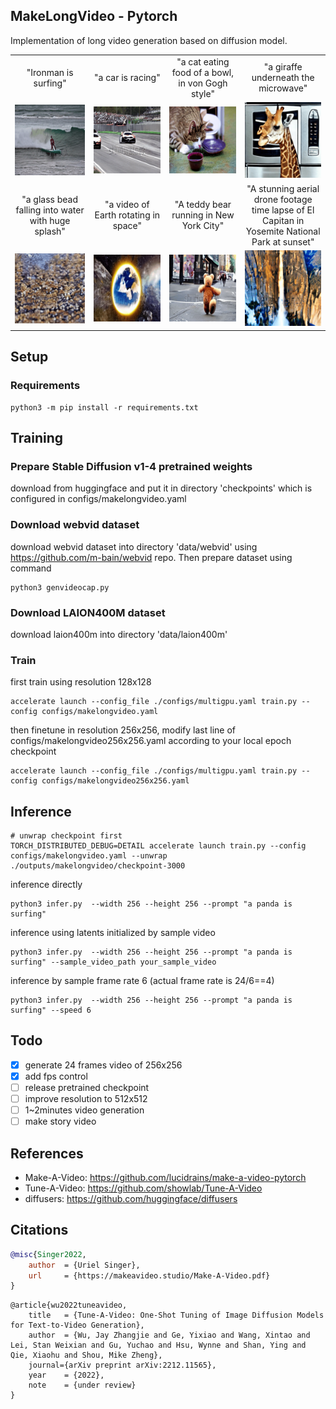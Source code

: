 ## MakeLongVideo - Pytorch
Implementation of long video generation based on diffusion model.

<table class="center">
  <tr>
  <td style="text-align:center;" width="170">"Ironman is surfing"</td>
  <td style="text-align:center;" width="170">"a car is racing"</td>
  <td style="text-align:center;" width="170">"a cat eating food of a bowl, in von Gogh style"</td>
  <td style="text-align:center;" width="170">"a giraffe underneath the microwave"</td>
  </tr><tr>
  <td><img src="samples/Ironman is surfi-7P269S.gif" width="170"></td>
  <td><img src="samples/a car is racing-tm9rwR-4x.gif" width="170"></td>
  <td><img src="samples/a cat eating foo-IR47a4.gif" width="170"></td>
  <td><img src="samples/a giraffe undern-cAmGAc.gif" width="170"></td>
  </tr><tr>
  <td style="text-align:center;" width="170">"a glass bead falling into water with huge splash"</td>
  <td style="text-align:center;" width="170">"a video of Earth rotating in space"</td>
  <td style="text-align:center;" width="170">"A teddy bear running in New York City"</td>
  <td style="text-align:center;" width="170">"A stunning aerial drone footage time lapse of El Capitan in Yosemite National Park at sunset"</td>
  </tr><tr>
  <td><img src="samples/a glass bead fal-Uxxg0y.gif" width="170"></td>
  <td><img src="samples/a video of Earth-DzP1ma.gif" width="170"></td>
  <td><img src="samples/A teddy bear run-A17vOA.gif" width="170"></td>
  <td><img src="samples/A stunning aeria-WdIUoM.gif" width="170"></td>
  </tr>
</table >

<!-- <br>   -->

## Setup
### Requirements

```shell
python3 -m pip install -r requirements.txt
```

## Training
### Prepare Stable Diffusion v1-4 pretrained weights
download from huggingface and put it in directory 'checkpoints' which is configured in configs/makelongvideo.yaml 

### Download webvid dataset
download webvid dataset into directory 'data/webvid' using https://github.com/m-bain/webvid repo. Then prepare dataset using command
```shell
python3 genvideocap.py
```

### Download LAION400M dataset
download laion400m into directory 'data/laion400m'

### Train
first train using resolution 128x128
```shell
accelerate launch --config_file ./configs/multigpu.yaml train.py --config configs/makelongvideo.yaml
```

then finetune in resolution 256x256, modify last line of configs/makelongvideo256x256.yaml according to your local epoch checkpoint
```shell
accelerate launch --config_file ./configs/multigpu.yaml train.py --config configs/makelongvideo256x256.yaml
```

## Inference
```shell
# unwrap checkpoint first
TORCH_DISTRIBUTED_DEBUG=DETAIL accelerate launch train.py --config configs/makelongvideo.yaml --unwrap ./outputs/makelongvideo/checkpoint-3000
```

inference directly
```shell
python3 infer.py  --width 256 --height 256 --prompt "a panda is surfing"
```

inference using latents initialized by sample video
```shell
python3 infer.py  --width 256 --height 256 --prompt "a panda is surfing" --sample_video_path your_sample_video
```

inference by sample frame rate 6 (actual frame rate is 24/6==4)
```shell
python3 infer.py  --width 256 --height 256 --prompt "a panda is surfing" --speed 6
```

## Todo
- [x] generate 24 frames video of 256x256
- [x] add fps control
- [ ] release pretrained checkpoint
- [ ] improve resolution to 512x512
- [ ] 1~2minutes video generation
- [ ] make story video

## References
* Make-A-Video: https://github.com/lucidrains/make-a-video-pytorch
* Tune-A-Video: https://github.com/showlab/Tune-A-Video
* diffusers: https://github.com/huggingface/diffusers

## Citations

```bibtex
@misc{Singer2022,
    author  = {Uriel Singer},
    url     = {https://makeavideo.studio/Make-A-Video.pdf}
}
```

```
@article{wu2022tuneavideo,
    title   = {Tune-A-Video: One-Shot Tuning of Image Diffusion Models for Text-to-Video Generation},
    author  = {Wu, Jay Zhangjie and Ge, Yixiao and Wang, Xintao and Lei, Stan Weixian and Gu, Yuchao and Hsu, Wynne and Shan, Ying and Qie, Xiaohu and Shou, Mike Zheng},
    journal={arXiv preprint arXiv:2212.11565},
    year    = {2022},
    note    = {under review}
}
```
